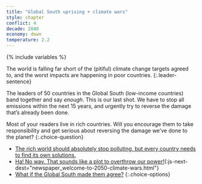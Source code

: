 ```yaml
---
title: "Global South uprising + climate wars"
style: chapter
conflict: 4
decade: 2040
economy: down
temperature: 2.2
---
```


{% include variables %}


The world is falling far short of the (pitiful) climate change targets agreed to, and the worst impacts are happening in poor countries.
{:.leader-sentence}

The leaders of 50 countries in the Global South (low-income countries) band together and say *enough*. This is our last shot. We have to stop all emissions within the next 15 years, and urgently try to reverse the damage that’s already been done.

Most of your readers live in rich countries. Will you encourage them to take responsibility and get serious about reversing the damage we’ve done to the planet?
{:.choice-question}

- [The rich world should absolutely stop polluting, but every country needs to find its own solutions.](chapter_patchwork-of-solutions.html)
- [Ha! No way. That sounds like a plot to overthrow our power!](part-page_2050.html){:js-next-dest="newspaper_welcome-to-2050-climate-wars.html"}
- [What if the Global South made them agree?](chapter_global-south-strike.html)
{:.choice-options}
